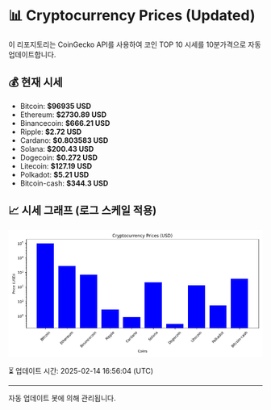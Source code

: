 
# 📊 Cryptocurrency Prices (Updated)

이 리포지토리는 CoinGecko API를 사용하여 코인 TOP 10 시세를 10분가격으로 자동 업데이트합니다.

## 💰 현재 시세
- Bitcoin: **$96935 USD**
- Ethereum: **$2730.89 USD**
- Binancecoin: **$666.21 USD**
- Ripple: **$2.72 USD**
- Cardano: **$0.803583 USD**
- Solana: **$200.43 USD**
- Dogecoin: **$0.272 USD**
- Litecoin: **$127.19 USD**
- Polkadot: **$5.21 USD**
- Bitcoin-cash: **$344.3 USD**

## 📈 시세 그래프 (로그 스케일 적용)
![Crypto Prices](crypto_prices.png)

⏳ 업데이트 시간: 2025-02-14 16:56:04 (UTC)

---
자동 업데이트 봇에 의해 관리됩니다.
